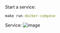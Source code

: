 Start a service:
```cmd
make run-docker-compose
```

Service:
![image](https://user-images.githubusercontent.com/61067969/202824225-d6554096-838b-4106-b69e-1d71d0928734.png)
